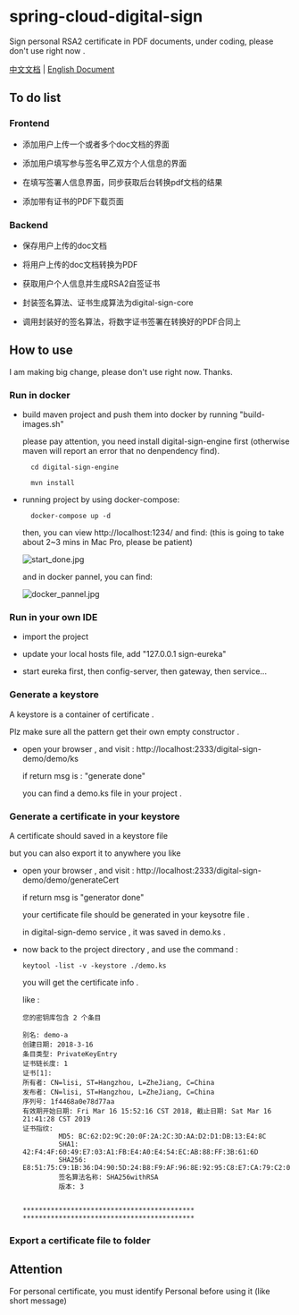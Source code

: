 # spring-cloud-digital-sign
Sign personal RSA2 certificate in PDF documents, under coding, please don't use right now .

[中文文档](https://github.com/SpringForAll/spring-cloud-digital-sign/blob/master/README_CN.md) | [English Document](https://github.com/SpringForAll/spring-cloud-digital-sign/blob/master/README.md)

## To do list 

### Frontend

* 添加用户上传一个或者多个doc文档的界面

* 添加用户填写参与签名甲乙双方个人信息的界面

* 在填写签署人信息界面，同步获取后台转换pdf文档的结果

* 添加带有证书的PDF下载页面

### Backend

* 保存用户上传的doc文档

* 将用户上传的doc文档转换为PDF

* 获取用户个人信息并生成RSA2自签证书

* 封装签名算法、证书生成算法为digital-sign-core

* 调用封装好的签名算法，将数字证书签署在转换好的PDF合同上

## How to use

I am making big change, please don't use right now. Thanks.  

### Run in docker 

* build maven project and push them into docker by running "build-images.sh"

    please pay attention, you need install digital-sign-engine first (otherwise maven will report an error that no denpendency find).
    
        cd digital-sign-engine
        
        mvn install
 
* running project by using docker-compose:
 
        docker-compose up -d 
        
    then, you can view http://localhost:1234/ and find: (this is going to take about 2~3 mins in Mac Pro, please be patient)
    
    ![start_done.jpg](https://github.com/SpringForAll/spring-cloud-digital-sign/blob/master/pic/start_done.jpg)
     
    and in docker pannel, you can find: 
     
    ![docker_pannel.jpg](https://github.com/SpringForAll/spring-cloud-digital-sign/blob/master/pic/docker_pannel.jpg)
    
### Run in your own IDE

* import the project

* update your local hosts file, add "127.0.0.1 sign-eureka"

* start eureka first, then config-server, then gateway, then service...    
     
### Generate a keystore
            
A keystore is a container of certificate . 

Plz make sure all the pattern get their own empty constructor . 

* open your browser , and visit : http://localhost:2333/digital-sign-demo/demo/ks 

    if return msg is : "generate done" 
    
    you can find a demo.ks file in your project . 
    
### Generate a certificate in your keystore

A certificate should saved in a keystore file 

but you can also export it to anywhere you like 

* open your browser , and visit : http://localhost:2333/digital-sign-demo/demo/generateCert

    if return msg is "generator done"
    
    your certificate file should be generated in your keysotre file . 
    
    in digital-sign-demo service , it was saved in demo.ks .
    
* now back to the project directory , and use the command : 

      keytool -list -v -keystore ./demo.ks
    
  you will get the certificate info .   
  
  like :
  
      您的密钥库包含 2 个条目
      
      别名: demo-a
      创建日期: 2018-3-16
      条目类型: PrivateKeyEntry
      证书链长度: 1
      证书[1]:
      所有者: CN=lisi, ST=Hangzhou, L=ZheJiang, C=China
      发布者: CN=lisi, ST=Hangzhou, L=ZheJiang, C=China
      序列号: 1f4468a0e78d77aa
      有效期开始日期: Fri Mar 16 15:52:16 CST 2018, 截止日期: Sat Mar 16 21:41:28 CST 2019
      证书指纹:
               MD5: BC:62:D2:9C:20:0F:2A:2C:3D:AA:D2:D1:DB:13:E4:8C
               SHA1: 42:F4:4F:60:49:E7:03:A1:FB:E4:A0:E4:54:EC:AB:88:FF:3B:61:6D
               SHA256: E8:51:75:C9:1B:36:D4:90:5D:24:B8:F9:AF:96:8E:92:95:C8:E7:CA:79:C2:0C:BF:F2:8F:99:7D:17:37:7F:A8
               签名算法名称: SHA256withRSA
               版本: 3
      
      
      *******************************************
      *******************************************
      
    
### Export a certificate file to folder


              
## Attention 

For personal certificate, you must identify Personal before using it (like short message)            
            
